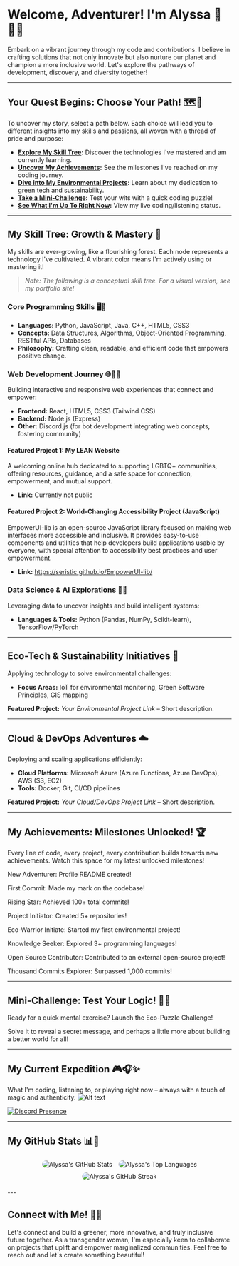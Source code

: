 # Welcome, Adventurer! I'm Alyssa 🌱🏳️‍⚧️

Embark on a vibrant journey through my code and contributions. I believe in crafting solutions that not only innovate but also nurture our planet and champion a more inclusive world. Let's explore the pathways of development, discovery, and diversity together!

---

## Your Quest Begins: Choose Your Path! 🗺️🌈

To uncover my story, select a path below. Each choice will lead you to different insights into my skills and passions, all woven with a thread of pride and purpose:

- **[Explore My Skill Tree](#my-skill-tree-growth--mastery-):** Discover the technologies I've mastered and am currently learning.
- **[Uncover My Achievements](#my-achievements-milestones-unlocked-):** See the milestones I've reached on my coding journey.
- **[Dive into My Environmental Projects](#environmental-projects-cultivating-change-):** Learn about my dedication to green tech and sustainability.
- **[Take a Mini-Challenge](#mini-challenge-test-your-logic-):** Test your wits with a quick coding puzzle!
- **[See What I'm Up To Right Now](#my-current-expedition-):** View my live coding/listening status.

---

## My Skill Tree: Growth & Mastery 🌳

My skills are ever-growing, like a flourishing forest. Each node represents a technology I've cultivated. A vibrant color means I'm actively using or mastering it!

> _Note: The following is a conceptual skill tree. For a visual version, see my portfolio site!_

### Core Programming Skills 🖥️💖

- **Languages:** Python, JavaScript, Java, C++, HTML5, CSS3
- **Concepts:** Data Structures, Algorithms, Object-Oriented Programming, RESTful APIs, Databases
- **Philosophy:** Crafting clean, readable, and efficient code that empowers positive change.

### Web Development Journey 🌐🏳️‍🌈

Building interactive and responsive web experiences that connect and empower:

- **Frontend:** React, HTML5, CSS3 (Tailwind CSS)
- **Backend:** Node.js (Express)
- **Other:** Discord.js (for bot development integrating web concepts, fostering community)

#### Featured Project 1: My LEAN Website

A welcoming online hub dedicated to supporting LGBTQ+ communities, offering resources, guidance, and a safe space for connection, empowerment, and mutual support.

- **Link:** Currently not public

#### Featured Project 2: World-Changing Accessibility Project (JavaScript)

EmpowerUI-lib is an open-source JavaScript library focused on making web interfaces more accessible and inclusive. It provides easy-to-use components and utilities that help developers build applications usable by everyone, with special attention to accessibility best practices and user empowerment.

- **Link:** https://seristic.github.io/EmpowerUI-lib/

### Data Science & AI Explorations 🧠💡

Leveraging data to uncover insights and build intelligent systems:

- **Languages & Tools:** Python (Pandas, NumPy, Scikit-learn), TensorFlow/PyTorch

---

## Eco-Tech & Sustainability Initiatives 🌱

Applying technology to solve environmental challenges:

- **Focus Areas:** IoT for environmental monitoring, Green Software Principles, GIS mapping

**Featured Project:** _Your Environmental Project Link_ – Short description.

---

## Cloud & DevOps Adventures ☁️

Deploying and scaling applications efficiently:

- **Cloud Platforms:** Microsoft Azure (Azure Functions, Azure DevOps), AWS (S3, EC2)
- **Tools:** Docker, Git, CI/CD pipelines

**Featured Project:** _Your Cloud/DevOps Project Link_ – Short description.

---

## My Achievements: Milestones Unlocked! 🏆

Every line of code, every project, every contribution builds towards new achievements. Watch this space for my latest unlocked milestones!

New Adventurer: Profile README created!

First Commit: Made my mark on the codebase!

Rising Star: Achieved 100+ total commits!

Project Initiator: Created 5+ repositories!

Eco-Warrior Initiate: Started my first environmental project!

Knowledge Seeker: Explored 3+ programming languages!

Open Source Contributor: Contributed to an external open-source project!

Thousand Commits Explorer: Surpassed 1,000 commits!

---

## Mini-Challenge: Test Your Logic! 🧠🧩

Ready for a quick mental exercise? Launch the Eco-Puzzle Challenge!

Solve it to reveal a secret message, and perhaps a little more about building a better world for all!

---

## My Current Expedition 🎮🎧✨

What I'm coding, listening to, or playing right now – always with a touch of magic and authenticity.
![Alt text](https://spotify-recently-played-readme.vercel.app/api?user=cp0izq575xpa95eni3wahr496)

[![Discord Presence](https://lanyard.cnrad.dev/api/133251002047528960?borderRadius=10px&showDisplayName=true)](https://discord.com/users/133251002047528960)

---

## My GitHub Stats 📊💖

<p align="center">
  <img src="https://github-readme-stats.vercel.app/api?username=Seristic&show_icons=true&theme=radical&hide_rank=true" alt="Alyssa's GitHub Stats" style="border-radius: 10px; margin: 5px;" />
  <img src="https://github-readme-stats.vercel.app/api/top-langs/?username=Seristic&layout=compact&theme=radical" alt="Alyssa's Top Languages" style="border-radius: 10px; margin: 5px;" />
  <img src="https://github-readme-streak-stats.herokuapp.com/?user=Seristic&theme=radical&hide_border=true" alt="Alyssa's GitHub Streak" style="border-radius: 10px; margin: 5px;" />
</p>
---

## Connect with Me! 🤝🌈

Let's connect and build a greener, more innovative, and truly inclusive future together. As a transgender woman, I'm especially keen to collaborate on projects that uplift and empower marginalized communities. Feel free to reach out and let's create something beautiful!
